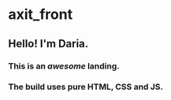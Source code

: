 # axit_front
## Hello! I'm Daria.
### This is an ___awesome___ landing.

### The build uses pure HTML, CSS and JS.